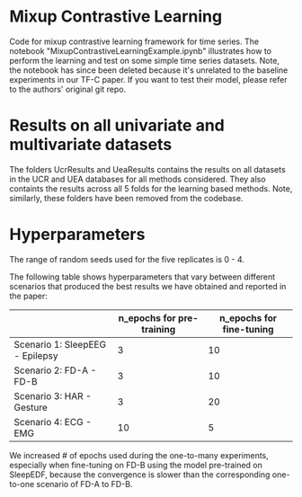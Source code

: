 # Mixup Contrastive Learning

Code for mixup contrastive learning framework for time series. The notebook "MixupContrastiveLearningExample.ipynb" illustrates how to perform the learning and test on some simple time series datasets. Note, the notebook has since been deleted because it's unrelated to the baseline experiments in our TF-C paper. If you want to test their model, please refer to the authors' original git repo.

# Results on all univariate and multivariate datasets

The folders UcrResults and UeaResults contains the results on all datasets in the UCR and UEA databases for all methods considered. They also containts the results across all 5 folds for the learning based methods. Note, similarly, these folders have been removed from the codebase.



# Hyperparameters

The range of random seeds used for the five replicates is 0 - 4.

The following table shows hyperparameters that vary between different scenarios that produced the best results we have obtained and reported in the paper:

|                                 | n_epochs for pre-training | n_epochs for fine-tuning |
| ------------------------------- | ------------------------- | ------------------------ |
| Scenario 1: SleepEEG - Epilepsy | 3                         | 10                       |
| Scenario 2: FD-A - FD-B         | 3                         | 10                       |
| Scenario 3: HAR - Gesture       | 3                         | 20                       |
| Scenario 4: ECG - EMG           | 10                        | 5                        |

We increased # of epochs used during the one-to-many experiments, especially when fine-tuning on FD-B using the model pre-trained on SleepEDF, because the convergence is slower than the corresponding one-to-one scenario of FD-A to FD-B.

